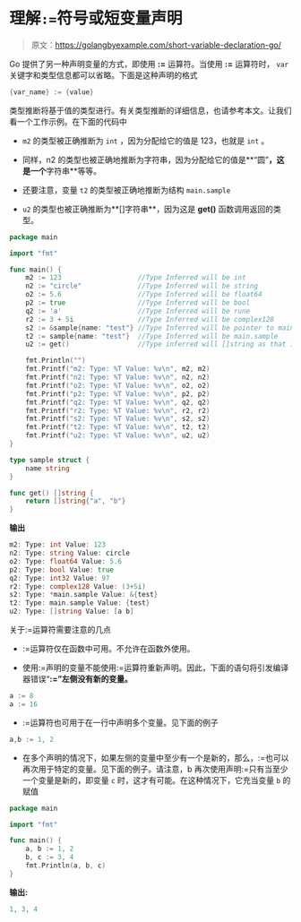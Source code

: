 # 理解`:=`符号或短变量声明

> 原文：<https://golangbyexample.com/short-variable-declaration-go/>

Go 提供了另一种声明变量的方式，即使用 **:=** 运算符。当使用 **:=** 运算符时， `var` 关键字和类型信息都可以省略。下面是这种声明的格式

```go
{var_name} := {value}
```

类型推断将基于值的类型进行。有关类型推断的详细信息，也请参考本文。让我们看一个工作示例。在下面的代码中

*   `m2` 的类型被正确推断为 `int` ，因为分配给它的值是 123，也就是 `int` 。

*   同样，n2 的类型也被正确地推断为字符串，因为分配给它的值是**“圆”**，这是一个**字符串**等等。

*   还要注意，变量 `t2` 的类型被正确地推断为结构 `main.sample`

*   `u2` 的类型也被正确推断为**[]字符串**，因为这是 **get()** 函数调用返回的类型。

```go
package main

import "fmt"

func main() {
    m2 := 123                   //Type Inferred will be int
    n2 := "circle"              //Type Inferred will be string
    o2 := 5.6                   //Type Inferred will be float64
    p2 := true                  //Type Inferred will be bool
    q2 := 'a'                   //Type Inferred will be rune
    r2 := 3 + 5i                //Type Inferred will be complex128
    s2 := &sample{name: "test"} //Type Inferred will be pointer to main.sample
    t2 := sample{name: "test"}  //Type Inferred will be main.sample
    u2 := get()                 //Type inferred will []string as that is the return value of function get()

    fmt.Println("")
    fmt.Printf("m2: Type: %T Value: %v\n", m2, m2)
    fmt.Printf("n2: Type: %T Value: %v\n", n2, n2)
    fmt.Printf("o2: Type: %T Value: %v\n", o2, o2)
    fmt.Printf("p2: Type: %T Value: %v\n", p2, p2)
    fmt.Printf("q2: Type: %T Value: %v\n", q2, q2)
    fmt.Printf("r2: Type: %T Value: %v\n", r2, r2)
    fmt.Printf("s2: Type: %T Value: %v\n", s2, s2)
    fmt.Printf("t2: Type: %T Value: %v\n", t2, t2)
    fmt.Printf("u2: Type: %T Value: %v\n", u2, u2)
}

type sample struct {
    name string
}

func get() []string {
    return []string{"a", "b"}
}
```

**输出**

```go
m2: Type: int Value: 123
n2: Type: string Value: circle
o2: Type: float64 Value: 5.6
p2: Type: bool Value: true
q2: Type: int32 Value: 97
r2: Type: complex128 Value: (3+5i)
s2: Type: *main.sample Value: &{test}
t2: Type: main.sample Value: {test}
u2: Type: []string Value: [a b]
```

关于:=运算符需要注意的几点

*   :=运算符仅在函数中可用。不允许在函数外使用。

*   使用:=声明的变量不能使用:=运算符重新声明。因此，下面的语句将引发编译器错误“**:=”左侧没有新的变量。**

```go
a := 8
a := 16
```

*   :=运算符也可用于在一行中声明多个变量。见下面的例子

```go
a,b := 1, 2
```

*   在多个声明的情况下，如果左侧的变量中至少有一个是新的，那么，:=也可以再次用于特定的变量。见下面的例子。请注意，b 再次使用声明:=只有当至少一个变量是新的，即变量 `c` 时，这才有可能。在这种情况下，它充当变量 `b` 的赋值

```go
package main

import "fmt"

func main() {
    a, b := 1, 2
    b, c := 3, 4
    fmt.Println(a, b, c)
}
```

**输出:**

```go
1, 3, 4
```